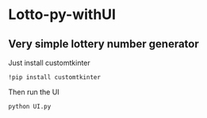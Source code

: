 # Lotto-py-withUI

## Very simple lottery number generator

Just install customtkinter

    !pip install customtkinter

Then run the UI

    python UI.py

